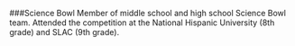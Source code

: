 ###Science Bowl
Member of middle school and high school Science Bowl team. Attended the competition at the National Hispanic University (8th grade) and SLAC (9th grade). 